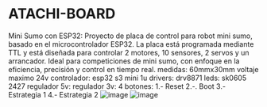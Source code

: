# ATACHI-BOARD

Mini Sumo con ESP32: Proyecto de placa de control para robot mini sumo, basado en el microcontrolador ESP32. La placa está programada mediante TTL y está diseñada para controlar 2 motores, 10 sensores, 2 servos y un arrancador. Ideal para competiciones de mini sumo, con enfoque en la eficiencia, precisión y control en tiempo real.
medidas: 60mmx30mm
voltaje maximo 24v
controlador: esp32 s3 mini 1u 
drivers: drv8871
leds: sk0605 2427
regulador 5v:
regulador 3v:
4 botones:
1.- Reset
2.-. Boot
3.- Estrategia 1
4.- Estrategia 2
![image](https://github.com/user-attachments/assets/93abe474-f247-4b41-89b1-24b944a14025)
![image](https://github.com/user-attachments/assets/013f5bd1-25bb-41d6-ab42-1ba63af5e245)

